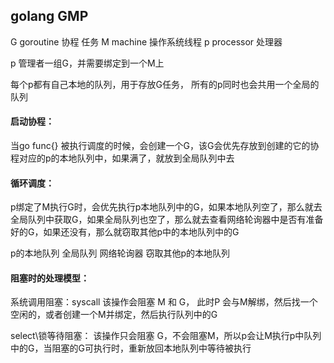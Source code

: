 ## golang GMP

G goroutine 协程 任务
M machine   操作系统线程
p processor 处理器

p 管理者一组G，并需要绑定到一个M上

每个p都有自己本地的队列，用于存放G任务， 所有的p同时也会共用一个全局的队列

#### 启动协程：

当go func{} 被执行调度的时候，会创建一个G，该G会优先存放到创建的它的协程对应的p的本地队列中，如果满了，就放到全局队列中去


#### 循环调度：

p绑定了M执行G时，会优先执行p本地队列中的G，如果本地队列空了，那么就去全局队列中获取G，如果全局队列也空了，那么就去查看网络轮询器中是否有准备好的G，如果还没有，那么就窃取其他p中的本地队列中的G

p的本地队列
全局队列
网络轮询器
窃取其他p的本地队列


#### 阻塞时的处理模型：
系统调用阻塞：syscall
  该操作会阻塞 M 和 G， 此时P 会与M解绑，然后找一个空闲的，或者创建一个M并绑定，然后执行队列中的G

select\锁等待阻塞：
  该操作只会阻塞 G，不会阻塞M，所以p会让M执行p中队列中的G，当阻塞的G可执行时，重新放回本地队列中等待被执行


